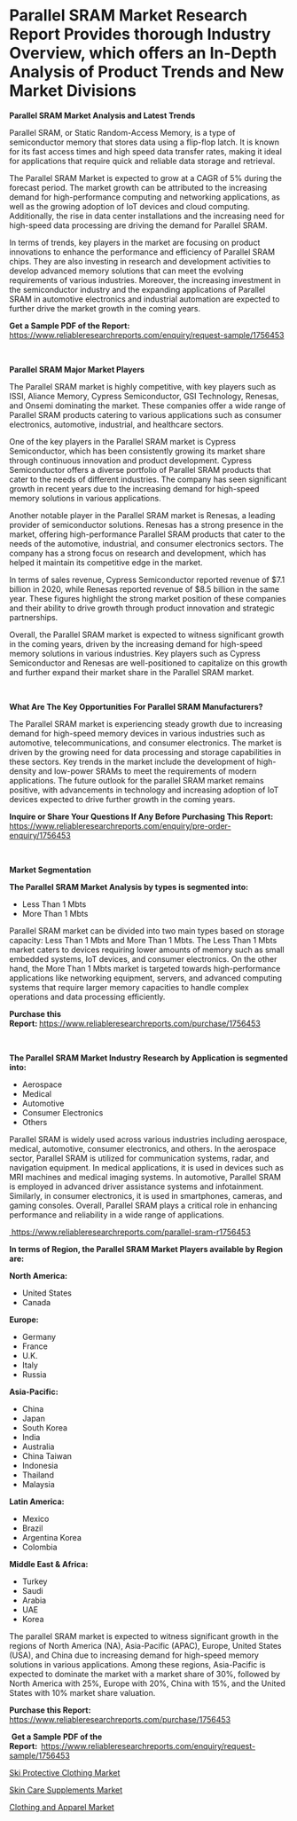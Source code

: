 <p><h1>Parallel SRAM Market Research Report Provides thorough Industry Overview, which offers an In-Depth Analysis of Product Trends and New Market Divisions</h1></p><p><strong>Parallel SRAM Market Analysis and Latest Trends</strong></p>
<p><p>Parallel SRAM, or Static Random-Access Memory, is a type of semiconductor memory that stores data using a flip-flop latch. It is known for its fast access times and high speed data transfer rates, making it ideal for applications that require quick and reliable data storage and retrieval.</p><p>The Parallel SRAM Market is expected to grow at a CAGR of 5% during the forecast period. The market growth can be attributed to the increasing demand for high-performance computing and networking applications, as well as the growing adoption of IoT devices and cloud computing. Additionally, the rise in data center installations and the increasing need for high-speed data processing are driving the demand for Parallel SRAM.</p><p>In terms of trends, key players in the market are focusing on product innovations to enhance the performance and efficiency of Parallel SRAM chips. They are also investing in research and development activities to develop advanced memory solutions that can meet the evolving requirements of various industries. Moreover, the increasing investment in the semiconductor industry and the expanding applications of Parallel SRAM in automotive electronics and industrial automation are expected to further drive the market growth in the coming years.</p></p>
<p><strong>Get a Sample PDF of the Report:&nbsp;</strong> <a href="https://www.reliableresearchreports.com/enquiry/request-sample/1756453">https://www.reliableresearchreports.com/enquiry/request-sample/1756453</a></p>
<p>&nbsp;</p>
<p><strong>Parallel SRAM Major Market Players</strong></p>
<p><p>The Parallel SRAM market is highly competitive, with key players such as ISSI, Aliance Memory, Cypress Semiconductor, GSI Technology, Renesas, and Onsemi dominating the market. These companies offer a wide range of Parallel SRAM products catering to various applications such as consumer electronics, automotive, industrial, and healthcare sectors.</p><p>One of the key players in the Parallel SRAM market is Cypress Semiconductor, which has been consistently growing its market share through continuous innovation and product development. Cypress Semiconductor offers a diverse portfolio of Parallel SRAM products that cater to the needs of different industries. The company has seen significant growth in recent years due to the increasing demand for high-speed memory solutions in various applications.</p><p>Another notable player in the Parallel SRAM market is Renesas, a leading provider of semiconductor solutions. Renesas has a strong presence in the market, offering high-performance Parallel SRAM products that cater to the needs of the automotive, industrial, and consumer electronics sectors. The company has a strong focus on research and development, which has helped it maintain its competitive edge in the market.</p><p>In terms of sales revenue, Cypress Semiconductor reported revenue of $7.1 billion in 2020, while Renesas reported revenue of $8.5 billion in the same year. These figures highlight the strong market position of these companies and their ability to drive growth through product innovation and strategic partnerships.</p><p>Overall, the Parallel SRAM market is expected to witness significant growth in the coming years, driven by the increasing demand for high-speed memory solutions in various industries. Key players such as Cypress Semiconductor and Renesas are well-positioned to capitalize on this growth and further expand their market share in the Parallel SRAM market.</p></p>
<p>&nbsp;</p>
<p><strong>What Are The Key Opportunities For Parallel SRAM Manufacturers?</strong></p>
<p><p>The Parallel SRAM market is experiencing steady growth due to increasing demand for high-speed memory devices in various industries such as automotive, telecommunications, and consumer electronics. The market is driven by the growing need for data processing and storage capabilities in these sectors. Key trends in the market include the development of high-density and low-power SRAMs to meet the requirements of modern applications. The future outlook for the parallel SRAM market remains positive, with advancements in technology and increasing adoption of IoT devices expected to drive further growth in the coming years.</p></p>
<p><strong>Inquire or Share Your Questions If Any Before Purchasing This Report:</strong> <a href="https://www.reliableresearchreports.com/enquiry/pre-order-enquiry/1756453">https://www.reliableresearchreports.com/enquiry/pre-order-enquiry/1756453</a></p>
<p>&nbsp;</p>
<p><strong>Market Segmentation</strong></p>
<p><strong>The Parallel SRAM Market Analysis by types is segmented into:</strong></p>
<p><ul><li>Less Than 1 Mbts</li><li>More Than 1 Mbts</li></ul></p>
<p><p>Parallel SRAM market can be divided into two main types based on storage capacity: Less Than 1 Mbts and More Than 1 Mbts. The Less Than 1 Mbts market caters to devices requiring lower amounts of memory such as small embedded systems, IoT devices, and consumer electronics. On the other hand, the More Than 1 Mbts market is targeted towards high-performance applications like networking equipment, servers, and advanced computing systems that require larger memory capacities to handle complex operations and data processing efficiently.</p></p>
<p><strong>Purchase this Report:&nbsp;</strong><a href="https://www.reliableresearchreports.com/purchase/1756453">https://www.reliableresearchreports.com/purchase/1756453</a></p>
<p>&nbsp;</p>
<p><strong>The Parallel SRAM Market Industry Research by Application is segmented into:</strong></p>
<p><ul><li>Aerospace</li><li>Medical</li><li>Automotive</li><li>Consumer Electronics</li><li>Others</li></ul></p>
<p><p>Parallel SRAM is widely used across various industries including aerospace, medical, automotive, consumer electronics, and others. In the aerospace sector, Parallel SRAM is utilized for communication systems, radar, and navigation equipment. In medical applications, it is used in devices such as MRI machines and medical imaging systems. In automotive, Parallel SRAM is employed in advanced driver assistance systems and infotainment. Similarly, in consumer electronics, it is used in smartphones, cameras, and gaming consoles. Overall, Parallel SRAM plays a critical role in enhancing performance and reliability in a wide range of applications.</p></p>
<p><a href="https://www.reliableresearchreports.com/parallel-sram-r1756453">&nbsp;https://www.reliableresearchreports.com/parallel-sram-r1756453</a></p>
<p><strong>In terms of Region, the Parallel SRAM Market Players available by Region are:</strong></p>
<p>
    <p> <strong> North America: </strong>
        <ul>
            <li>United States</li>
            <li>Canada</li>
        </ul>
        </p> 
    <p> <strong> Europe: </strong>
        <ul>
            <li>Germany</li>
            <li>France</li>
            <li>U.K.</li>
            <li>Italy</li>
            <li>Russia</li>
        </ul>
        </p> 
    <p> <strong> Asia-Pacific: </strong>
        <ul>
            <li>China</li>
            <li>Japan</li>
            <li>South Korea</li>
            <li>India</li>
            <li>Australia</li>
            <li>China Taiwan</li>
            <li>Indonesia</li>
            <li>Thailand</li>
            <li>Malaysia</li>
        </ul>
        </p> 
    <p> <strong> Latin America: </strong>
        <ul>
            <li>Mexico</li>
            <li>Brazil</li>
            <li>Argentina Korea</li>
            <li>Colombia</li>
        </ul>
        </p> 
    <p> <strong> Middle East & Africa: </strong>
        <ul>
            <li>Turkey</li>
            <li>Saudi</li>
            <li>Arabia</li>
            <li>UAE</li>
            <li>Korea</li>
        </ul>
    </p>
    </p>
<p><p>The parallel SRAM market is expected to witness significant growth in the regions of North America (NA), Asia-Pacific (APAC), Europe, United States (USA), and China due to increasing demand for high-speed memory solutions in various applications. Among these regions, Asia-Pacific is expected to dominate the market with a market share of 30%, followed by North America with 25%, Europe with 20%, China with 15%, and the United States with 10% market share valuation.</p></p>
<p><strong>Purchase this Report: </strong><a href="https://www.reliableresearchreports.com/purchase/1756453">https://www.reliableresearchreports.com/purchase/1756453</a></p>
<p>&nbsp;<strong>Get a Sample PDF of the Report:&nbsp;&nbsp;</strong><a href="https://www.reliableresearchreports.com/enquiry/request-sample/1756453">https://www.reliableresearchreports.com/enquiry/request-sample/1756453</a></p>
<p><strong></strong></p>
<p><p><a href="https://github.com/annerides/Market-Research-Report-List-1/blob/main/ski-protective-clothing-market.md">Ski Protective Clothing Market</a></p><p><a href="https://github.com/DaveBlock08/Market-Research-Report-List-1/blob/main/skin-care-supplements-market.md">Skin Care Supplements Market</a></p><p><a href="https://view.publitas.com/reportprime-1/global-clothing-and-apparel-market-focus-on-application-end-use-industry-type-equipment-and-region-analysis-and-forecast-2024-2031/">Clothing and Apparel Market</a></p></p>
